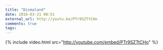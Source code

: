 ```yaml
---
title: "Dismaland"
date: 2016-03-21 08:51
external_url: http://youtu.be/PTr9SZTtCHo
comments: true
tags:
---
```


{% include video.html src="http://youtube.com/embed/PTr9SZTtCHo" %}
